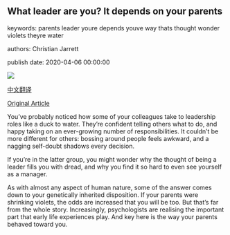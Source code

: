 ## What leader are you? It depends on your parents

keywords: parents leader youre depends youve way thats thought wonder violets theyre water

authors: Christian Jarrett

publish date: 2020-04-06 00:00:00

![](https://ichef.bbci.co.uk/wwfeatures/live/624_351/images/live/p0/88/rf/p088rfc8.jpg)

[中文翻译](What%20leader%20are%20you%3F%20It%20depends%20on%20your%20parents_zh.md)

[Original Article](https://www.bbc.com/worklife/article/20200406-what-leader-are-you-it-depends-on-your-parents)

You’ve probably noticed how some of your colleagues take to leadership roles like a duck to water. They’re confident telling others what to do, and happy taking on an ever-growing number of responsibilities. It couldn’t be more different for others: bossing around people feels awkward, and a nagging self-doubt shadows every decision.

If you’re in the latter group, you might wonder why the thought of being a leader fills you with dread, and why you find it so hard to even see yourself as a manager.

As with almost any aspect of human nature, some of the answer comes down to your genetically inherited disposition. If your parents were shrinking violets, the odds are increased that you will be too. But that’s far from the whole story. Increasingly, psychologists are realising the important part that early life experiences play. And key here is the way your parents behaved toward you.